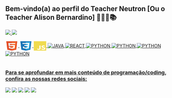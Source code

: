 ## Bem-vindo(a) ao perfil do Teacher Neutron [Ou o Teacher Alison Bernardino] 💪🏻😎📚

 <div>
   <a href="https://github.com/AlisonBernardino">
   <img height="180em" src="https://github-readme-stats.vercel.app/api?username=AlisonBernardino&show_icons=true&theme=neon&include_all_commits=true&count_private=true"/>
   <img height="180em" src="https://github-readme-stats.vercel.app/api/top-langs/?username=AlisonBernardino&layout=compact&langs_count=6&theme=neon"/>
</div>
    
<div style="display: inline_block"><br>
  <img align="center" alt="HTML" height="30" width="40" src="https://raw.githubusercontent.com/devicons/devicon/master/icons/html5/html5-original.svg">
  <img align="center" alt="CSS" height="30" width="40" src="https://raw.githubusercontent.com/devicons/devicon/master/icons/css3/css3-original.svg">
  <img align="center" alt="Js" height="30" width="40" src="https://raw.githubusercontent.com/devicons/devicon/master/icons/javascript/javascript-plain.svg">
  <img align="center" alt="JAVA" height="30" width="40" src="https://cdn.jsdelivr.net/gh/devicons/devicon/icons/java/java-original.svg" />
  <img align="center" alt="REACT" height="30" width="40" src="https://cdn.jsdelivr.net/gh/devicons/devicon/icons/react/react-original.svg" />
  <img align="center" alt="PYTHON" height="30" width="40" src="https://cdn.jsdelivr.net/gh/devicons/devicon/icons/python/python-original.svg" />
  <img align="center" alt="PYTHON" height="30" width="40" src="https://cdn.jsdelivr.net/gh/devicons/devicon/icons/angularjs/angularjs-original.svg" />
  <img align="center" alt="PYTHON" height="30" width="40" src="https://cdn.jsdelivr.net/gh/devicons/devicon/icons/mongodb/mongodb-original.svg" />
  <img align="center" alt="PYTHON" height="30" width="40" src="https://cdn.jsdelivr.net/gh/devicons/devicon/icons/mysql/mysql-original-wordmark.svg" />
</div>
 
<br>
 
### Para se aprofundar em mais conteúdo de programação/coding, confira as nossas redes sociais:
 
<div> 
  <a href="https://www.youtube.com/channel/UCqL0LEJNk2FUlw2mQtI-8nQ" target="_blank"><img src="https://img.shields.io/badge/YouTube-FF0000?style=for-the-badge&logo=youtube&logoColor=white" target="_blank"></a>
  <a href="https://www.instagram.com/bercowor.jar/" target="_blank"><img src="https://img.shields.io/badge/-Instagram-%23E4405F?style=for-the-badge&logo=instagram&logoColor=white" target="_blank"></a>
  <a href="https://www.linkedin.com/in/alison-bernardino-a73633112/" target="_blank"><img src="https://img.shields.io/badge/-LinkedIn-%230077B5?style=for-the-badge&logo=linkedin&logoColor=white" target="_blank"></a>
  <a href="https://discord.gg/TB2BwVSWqr" target="_blank"><img src="https://img.shields.io/badge/Discord-7289DA?style=for-the-badge&logo=discord&logoColor=white" target="_blank"></a> 
  <a href = "mailto:alisoncontatoprofissional@gmail.com"><img src="https://img.shields.io/badge/-Gmail-%23333?style=for-the-badge&logo=gmail&logoColor=white" target="_blank"></a>
</div>
